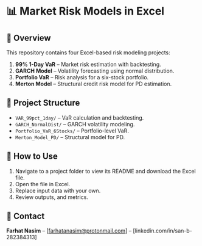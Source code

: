 # 📊 Market Risk Models in Excel

## 📌 Overview
This repository contains four Excel-based risk modeling projects:
1. **99% 1-Day VaR** – Market risk estimation with backtesting.
2. **GARCH Model** – Volatility forecasting using normal distribution.
3. **Portfolio VaR** – Risk analysis for a six-stock portfolio.
4. **Merton Model** – Structural credit risk model for PD estimation.

## 📂 Project Structure
- `VAR_99pct_1day/` – VaR calculation and backtesting.
- `GARCH_NormalDist/` – GARCH volatility modeling.
- `Portfolio_VaR_6Stocks/` – Portfolio-level VaR.
- `Merton_Model_PD/` – Structural model for PD.

## 🚀 How to Use
1. Navigate to a project folder to view its README and download the Excel file.
2. Open the file in Excel.
3. Replace input data with your own.
4. Review outputs, and metrics.


## 📧 Contact
**Farhat Nasim** – [farhatanasim@protonmail.com] – [linkedin.com/in/san-b-282384313]
